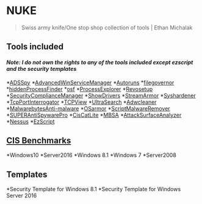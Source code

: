 # NUKE
> Swiss army knife/One stop shop collection of tools | Ethan Michalak

## Tools included
#### *Note: I do not own the rights to any of the tools included except ezscript and the security templates*
*[ADSSpy](https://www.bleepingcomputer.com/download/ads-spy/)
*[AdvancedWinServiceManager](https://securityxploded.com/winservicemanager.php)
*[Autoruns](https://docs.microsoft.com/en-us/sysinternals/downloads/autoruns)
*[filegovernor](https://www.softpedia.com/get/PORTABLE-SOFTWARE/System/File-management/NoVirusThanks-File-Governor-Portable.shtml)
*[hiddenProcessFinder](https://www.novirusthanks.org/products/hidden-process-finder/)
*[osf](https://www.osforensics.com/osforensics.html)
*[ProcessExplorer](https://docs.microsoft.com/en-us/sysinternals/downloads/process-explorer)
*[Revosetup](https://download.cnet.com/Revo-Uninstaller/3000-2096_4-10687648.html)
*[SecurityComplianceManager](https://www.microsoft.com/en-us/download/details.aspx?id=53353)
*[ShowDrivers](https://securityxploded.com/show-drivers.php)
*[StreamArmor](https://securityxploded.com/streamarmor.php)
*[Syshardener](https://www.novirusthanks.org/products/syshardener/)
*[TcpPortInterrogator](https://www.novirusthanks.org/products/tcp-port-interrogator/)
*[TCPView](https://docs.microsoft.com/en-us/sysinternals/downloads/tcpview)
*[UltraSearch](https://www.jam-software.com/ultrasearch/)
*[Adwcleaner](https://www.malwarebytes.com/adwcleaner/)
*[MalwarebytesAnti-malware](https://www.malwarebytes.com/mwb-download/)
*[OSarmor](https://www.novirusthanks.org/products/osarmor/)
*[ScriptMalwareRemover](https://www.microsoft.com/en-us/download/malicious-software-removal-tool-details.aspx)
*[SUPERAntiSpywarePro](https://www.superantispyware.com/superantispywarefreevspro.html)
*[CisCatLite](https://learn.cisecurity.org/cis-cat-landing-page)
*[MBSA](https://www.microsoft.com/en-us/download/details.aspx?id=19892)
*[AttackSurfaceAnalyzer](https://www.microsoft.com/en-us/download/details.aspx?id=24487)
*[Nessus](https://www.tenable.com/products/nessus/nessus-professional)
*[EzScript](https://github.com/xFaraday/EzScript)

## [CIS Benchmarks](https://www.cisecurity.org/cis-benchmarks/)
*Windows10
*Server2016
*Windows 8.1
*Windows 7
*Server2008

## Templates
*Security Template for Windows 8.1
*Security Template for Windows Server 2016


